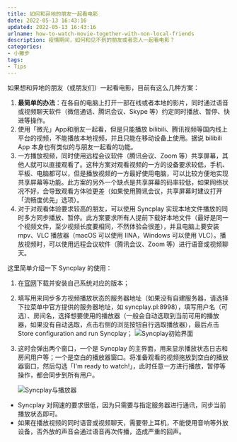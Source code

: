 ```yaml
---
title: 如何和异地的朋友一起看电影
date: 2022-05-13 16:43:16
updated: 2022-05-13 16:43:16
urlname: how-to-watch-movie-together-with-non-local-friends
description: 疫情期间，如何和见不到的朋友或者恋人一起看电影？
categories:
- 小撇步
tags: 
- Tips
---
```


如果想和异地的朋友（或朋友们）一起看电影，目前有这么几种方案：
1. **最简单的办法**：在各自的电脑上打开一部在线或者本地的影片，同时通过语音或视频聊天软件（微信通话、腾讯会议、Skype 等）约定同时播放、暂停、快进等操作。
2. 使用「微光」App和朋友一起看，但是只能播放 bilibili、腾讯视频等国内线上平台的视频，不能播放本地视频，并且只能在移动设备上使用。据说 bilibili App 本身也有类似的与朋友一起看的功能。
3. 一方播放视频，同时使用远程会议软件（腾讯会议、Zoom 等）共享屏幕，其他人就可以直接观看了。这种方案对观看视频的一方的设备要求较低，手机、平板、电脑都可以，但是播放视频的一方最好使用电脑，可以比较方便地实现共享屏幕等功能。此方案的另外一个缺点是共享屏幕的码率较低，如果网络状况不好，会导致观看方体验更差（如果使用腾讯会议，共享屏幕时建议打开「流畅度优先」选项）。
4. 对于对观看体验要求较高的朋友，可以使用 Syncplay 实现本地文件播放的同时多方同步播放、暂停。此方案要求所有人提前下载好本地文件（最好是同一个视频文件，至少视频长度要相同，不然体验会很差），并且电脑上要安装 mpv、VLC 播放器（macOS 可以使用 IINA，Windows 可以使用 VLC）。播放视频时，可以使用远程会议软件（腾讯会议、Zoom 等）进行语音或视频聊天。

这里简单介绍一下 Syncplay 的使用：

1. 在[官网](https://syncplay.pl/download/)下载并安装自己系统对应的版本；
2. 填写用来同步多方视频播放状态的服务器地址（如果没有自建服务器，请选择下拉菜单中官方提供的服务器地址，如 syncplay.pl:8998），填写用户名（可选）、房间名，选择想要使用的播放器（一般会自动选取到当前可用的播放器，如果没有自动选取，点击右侧的浏览按钮自行选取播放器），最后点击 Store configuration and run Syncplay；
    ![Syncplay初始界面](Syncplay初始界面.png)
3. 这时会弹出两个窗口，一个是 Syncplay 的主界面，用来显示播放状态日志和房间用户等；一个是空白的播放器窗口。将准备观看的视频拖放到空白的播放器窗口，然后勾选「I'm ready to watch!」，此时任意一方进行播放，暂停等操作，都会同步到所有用户。

    ![Syncplay与播放器](Syncplay与播放器.png)

- Syncplay 对网速的要求很低，因为只需要与指定服务器进行通讯，同步当前播放状态即可。
- 如果在播放视频的同时语音或视频聊天，需要带上耳机，不能使用音响等外放设备，否外放的声音会通过语音再次传播，造成严重的回声。